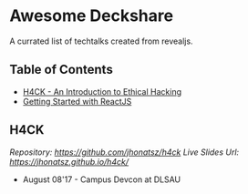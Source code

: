 # Awesome Deckshare

A currated list of techtalks created from revealjs.

## Table of Contents
- [H4CK - An Introduction to Ethical Hacking](#h4ck)
- [Getting Started with ReactJS](#getting-started-with-reactjs)

## H4CK
*Repository: https://github.com/jhonatsz/h4ck*
*Live Slides Url: https://jhonatsz.github.io/h4ck/*
  - August 08'17 - Campus Devcon at DLSAU
